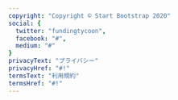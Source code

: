 ```yaml
---
copyright: "Copyright © Start Bootstrap 2020"
social: {
  twitter: "fundingtycoon",
  facebook: "#",
  medium: "#"
}
privacyText: "プライバシー"
privacyHref: "#!"
termsText: "利用規約"
termsHref: "#!"
---
```

